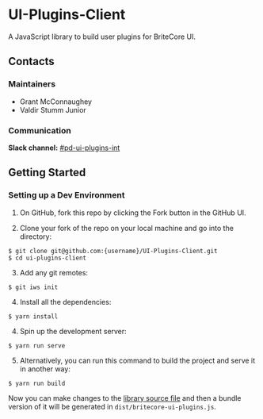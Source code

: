 # UI-Plugins-Client

A JavaScript library to build user plugins for BriteCore UI.


## Contacts

### Maintainers

- Grant McConnaughey
- Valdir Stumm Junior


### Communication

**Slack channel:** [#pd-ui-plugins-int](https://britecore.slack.com/messages/CJ2P5KJ22/)


## Getting Started

### Setting up a Dev Environment

1. On GitHub, fork this repo by clicking the Fork button in the GitHub UI.

2. Clone your fork of the repo on your local machine and go into the directory:

```
$ git clone git@github.com:{username}/UI-Plugins-Client.git
$ cd ui-plugins-client
```

3. Add any git remotes:

```
$ git iws init
```

4. Install all the dependencies:

```
$ yarn install
```

4. Spin up the development server:

```
$ yarn run serve
```

5. Alternatively, you can run this command to build the project and serve it in another way:

```
$ yarn run build
```

Now you can make changes to the [library source file](./src/index.js) and then a bundle version of it will be generated in `dist/britecore-ui-plugins.js`.
